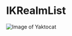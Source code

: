 # IKRealmList
![Image of Yaktocat](https://raw.githubusercontent.com/IkerRuizArnauda/IKRealmList/master/IKRealm.PNG)